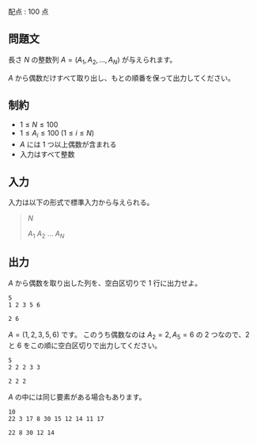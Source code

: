 配点 : $100$ 点

## 問題文

長さ $N$ の整数列 $A=(A _ 1,A _ 2,\ldots,A _ N)$ が与えられます。

$A$ から偶数だけすべて取り出し、もとの順番を保って出力してください。

## 制約

- $1\leq N\leq 100$
- $1\leq A _ i\leq 100\ (1\leq i\leq N)$
- $A$ には $1$ つ以上偶数が含まれる
- 入力はすべて整数

## 入力

入力は以下の形式で標準入力から与えられる。

> $N$
> 
> $A _ 1$ $A _ 2$ $\ldots$ $A _ N$

## 出力

$A$ から偶数を取り出した列を、空白区切りで $1$ 行に出力せよ。

```input1
5
1 2 3 5 6
```

```output1
2 6
```

$A=(1,2,3,5,6)$ です。
このうち偶数なのは $A _ 2=2,A _ 5=6$ の $2$ つなので、$2$ と $6$ をこの順に空白区切りで出力してください。

```input2
5
2 2 2 3 3
```

```output2
2 2 2
```

$A$ の中には同じ要素がある場合もあります。

```input3
10
22 3 17 8 30 15 12 14 11 17
```

```output3
22 8 30 12 14
```